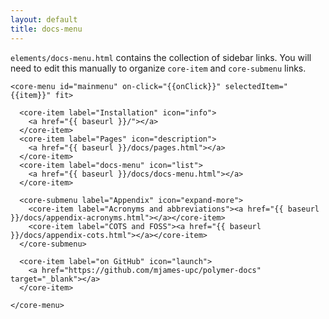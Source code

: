```yaml
---
layout: default
title: docs-menu
---
```


`elements/docs-menu.html` contains the collection of sidebar links.  You will need to edit this manually to organize `core-item` and `core-submenu` links.


    <core-menu id="mainmenu" on-click="{{onClick}}" selectedItem="{{item}}" fit>

      <core-item label="Installation" icon="info">
        <a href="{{ baseurl }}/"></a>
      </core-item>
      <core-item label="Pages" icon="description">
        <a href="{{ baseurl }}/docs/pages.html"></a>
      </core-item>
      <core-item label="docs-menu" icon="list">
        <a href="{{ baseurl }}/docs/docs-menu.html"></a>
      </core-item>

      <core-submenu label="Appendix" icon="expand-more">
        <core-item label="Acronyms and abbreviations"><a href="{{ baseurl }}/docs/appendix-acronyms.html"></a></core-item>
        <core-item label="COTS and FOSS"><a href="{{ baseurl }}/docs/appendix-cots.html"></a></core-item>
      </core-submenu>

      <core-item label="on GitHub" icon="launch">
        <a href="https://github.com/mjames-upc/polymer-docs" target="_blank"></a>
      </core-item>

    </core-menu>


